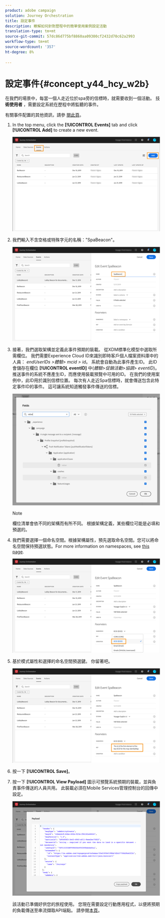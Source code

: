 ```yaml
---
product: adobe campaign
solution: Journey Orchestration
title: 設定事件
description: 瞭解如何針對歷程中的簡單使用案例設定活動
translation-type: tm+mt
source-git-commit: 57dc86d775bf8860aa09300cf2432d70c62a2993
workflow-type: tm+mt
source-wordcount: '357'
ht-degree: 8%

---
```



# 設定事件{#concept_y44_hcy_w2b}

在我們的場景中，每當一個人走近位於spa旁的信標時，就需要收到一個活動。 技 **術使用者** ，需要設定系統在歷程中將監聽的事件。

有關事件配置的其他資訊，請參 [閱此頁](../event/about-events.md)。

1. In the top menu, click the **[!UICONTROL Events]** tab and click **[!UICONTROL Add]** to create a new event.

   ![](../assets/journeyuc1_1.png)

1. 我們輸入不含空格或特殊字元的名稱：&quot;SpaBeacon&quot;。

   ![](../assets/journeyuc1_2.png)

1. 接著，我們選取架構並定義此事件預期的裝載。 從XDM標準化模型中選取所需欄位。 我們需要Experience Cloud ID來識別即時客戶個人檔案資料庫中的人員： _endUserIDs >體驗> mcid > id_。 系統會自動為此事件產生ID。 此ID會儲存在欄位 **[!UICONTROL eventID]** 中(_體驗>促銷活動>協調> eventID_)。 推送事件的系統不應產生ID，而應使用裝載預覽中可用的ID。 在我們的使用案例中，此ID用於識別信標位置。 每次有人走近Spa信標時，就會傳送包含此特定事件ID的事件。 這可讓系統知道觸發事件傳送的信標。

   ![](../assets/journeyuc1_3.png)

   >[!NOTE]
   >
   >欄位清單會依不同的架構而有所不同。 根據架構定義，某些欄位可能是必填和預選的。

1. 我們需要選擇一個命名空間。根據架構屬性，預先選取命名空間。您可以將命名空間保持預選狀態。For more information on namespaces, see [this page](../event/selecting-the-namespace.md).

   ![](../assets/journeyuc1_6.png)

1. 基於模式屬性和選擇的命名空間預選鍵。 你留著吧。

   ![](../assets/journeyuc1_5.png)

1. 按一下 **[!UICONTROL Save]**。

1. 按一下 **[!UICONTROL View Payload]** 圖示可預覽系統預期的裝載，並與負責事件傳送的人員共用。 此裝載必須在Mobile Services管理控制台的回傳中設定。

   ![](../assets/journeyuc1_7.png)

   該活動已準備好供您的旅程使用。 您現在需要設定行動應用程式，以便將預期的負載傳送至串流擷取API端點。 請參閱[本頁](../event/additional-steps-to-send-events-to-journey-orchestration.md)。